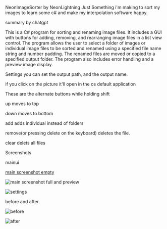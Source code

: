 NeonImageSorter by NeonLightning
Just Something i'm making to sort my images to learn some c# and make my interpolation software happy.



summary by chatgpt

This is a C# program for sorting and renaming image files. It includes a GUI with buttons for adding, removing, and rearranging image files in a list view control. The program allows the user to select a folder of images or individual image files to be sorted and renamed using a specified file name string and number padding. The renamed files are moved or copied to a specified output folder. The program also includes error handling and a preview image display.


Settings
you can set the output path, and the output name.

if you click on the picture it'll open in the os default application


These are the alternate buttons while holding shift

up moves to top

down moves to bottom

add adds individual instead of folders

remove(or pressing delete on the keyboard) deletes the file.

clear delets all files



Screenshots

mainui


[main screenshot empty](https://user-images.githubusercontent.com/2992888/222248645-929b86ac-74ba-4e9e-a8a5-954e9ffa8e09.png)


![main screenshot full and preview](https://user-images.githubusercontent.com/2992888/222249264-4fdf4100-4916-49e8-a3da-879c26d41061.png)


![settings](https://user-images.githubusercontent.com/2992888/222249359-19c8b68b-fa33-4cc5-a6f5-e363282b4a8e.png)


before and after


![before](https://user-images.githubusercontent.com/2992888/222249479-33f6fd7f-e49a-4996-ac5d-1ebecca53edf.png)


![after](https://user-images.githubusercontent.com/2992888/222249475-3e35f16c-9b79-4144-9dca-85f27235f956.png)
